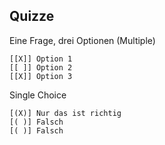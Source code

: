 ## Quizze

Eine Frage, drei Optionen (Multiple)

    [[X]] Option 1
    [[ ]] Option 2
    [[X]] Option 3

Single Choice

    [(X)] Nur das ist richtig
    [( )] Falsch
    [( )] Falsch
